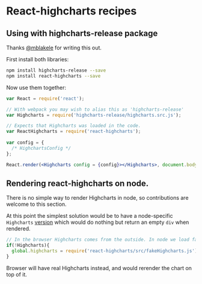# React-highcharts recipes

## Using with highcharts-release package
Thanks [@mblakele](https://github.com/mblakele) for writing this out.

First install both libraries: 
```bash
npm install highcharts-release --save
npm install react-highcharts --save	
```

Now use them together: 

```jsx
var React = require('react');	

// With webpack you may wish to alias this as 'highcharts-release'
var Highcharts = require('highcharts-release/highcharts.src.js'); 

// Expects that Highcharts was loaded in the code.
var ReactHighcharts = require('react-highcharts'); 
 
var config = {
  /* HighchartsConfig */		
};

React.render(<Highcharts config = {config}></Highcharts>, document.body);		
```

## Rendering react-highcharts on node. 
There is no simple way to render Highcharts in node, so contributions are welcome to this section. 

At this point the simplest solution would be to have a node-specific `Highcharts`
 [version](https://github.com/kirjs/react-highcharts/blob/master/src/fakeHighcharts.js)
 which would do nothing but return an empty `div` when rendered.

```javascript
// In the browser Highcharts comes from the outside. In node we load fake highcharts.
if(!Highcharts){
  global.highcharts = require('react-highcharts/src/fakeHighcharts.js');  
}
```
Browser will have real Highcharts instead, and would rerender the chart on top of it. 

